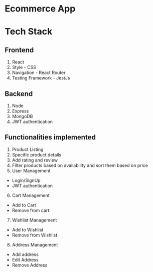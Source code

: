 # Ecommerce App

# Tech Stack

## Frontend
1. React
2. Style - CSS
3. Navigation - React Router
4. Testing Framework - JestJs

## Backend
1. Node
2. Express
3. MongoDB
4. JWT authentication

## Functionalities implemented

1. Product Listing
2. Specific product details
3. Add rating and review
4. Filter products based on availability and sort them based on price
5. User Management
  * Login/SignUp
  * JWT authentication
6. Cart Management
  * Add to Cart
  * Remove from cart
7. Wishlist Management
  * Add to Wishlist
  * Remove from Wishlist
8. Address Management
  * Add address
  * Edit Address
  * Remove Address
